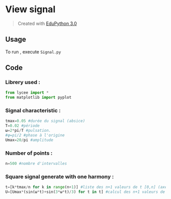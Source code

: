# View signal

>Created with [EduPython 3.0](https://edupython.tuxfamily.org/)

## Usage

To run , execute `Signal.py`

## Code

### Librery used :
```Python
from lycee import *
from matplotlib import pyplot
```
### Signal characteristic :
```Python
tmax=0.05 #durée du signal (absice)
T=0.02 #période
ω=2*pi/T #pulsation.
#φ=pi/2 #phase à l'origine
Umax=20/pi #amplitude
````
### Number of points :
```Python
n=500 #nombre d'intervalles
```
### Square signal generate with one harmony :
```Python
t=[k*tmax/n for k in range(n+1)] #liste des n+1 valeurs de t [0,n] (axe des abscisses)
U=[Umax*(sin(ω*t)+sin(3*ω*t)/3) for t in t] #calcul des n+1 valeurs de U
```

